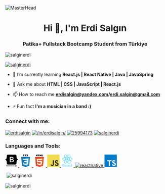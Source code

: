 ![MasterHead](https://studio.uxpincdn.com/studio/wp-content/uploads/2022/02/React-Native-vs-Reactjs.png)
<h1 align="center">Hi 👋, I'm Erdi Salgın</h1>
<h3 align="center">Patika+ Fullstack Bootcamp Student from Türkiye</h3>

<p align="left"> <img src="https://komarev.com/ghpvc/?username=salginerdi&label=Profile%20views&color=0e75b6&style=flat" alt="salginerdi" /> </p>

<p align="left"> <a href="https://github.com/ryo-ma/github-profile-trophy"><img src="https://github-profile-trophy.vercel.app/?username=salginerdi" alt="salginerdi" /></a> </p>

- 🌱 I’m currently learning **React.js | React Native | Java | JavaSpring**

- 💬 Ask me about **HTML | CSS | JavaScript | React.js**

- 📫 How to reach me **erdisalgin@yandex.com/erdi.salgin@gmail.com**

- ⚡ Fun fact **I'm a musician in a band :)**

<h3 align="left">Connect with me:</h3>
<p align="left">
<a href="https://twitter.com/erdisalgin" target="blank"><img align="center" src="https://raw.githubusercontent.com/rahuldkjain/github-profile-readme-generator/master/src/images/icons/Social/twitter.svg" alt="erdisalgin" height="30" width="40" /></a>
<a href="https://linkedin.com/in//in/erdisalgin/" target="blank"><img align="center" src="https://raw.githubusercontent.com/rahuldkjain/github-profile-readme-generator/master/src/images/icons/Social/linked-in-alt.svg" alt="/in/erdisalgin/" height="30" width="40" /></a>
<a href="https://stackoverflow.com/users/25994173" target="blank"><img align="center" src="https://raw.githubusercontent.com/rahuldkjain/github-profile-readme-generator/master/src/images/icons/Social/stack-overflow.svg" alt="25994173" height="30" width="40" /></a>
<a href="https://instagram.com/salginerdi" target="blank"><img align="center" src="https://raw.githubusercontent.com/rahuldkjain/github-profile-readme-generator/master/src/images/icons/Social/instagram.svg" alt="salginerdi" height="30" width="40" /></a>
</p>

<h3 align="left">Languages and Tools:</h3>
<p align="left"> <a href="https://getbootstrap.com" target="_blank" rel="noreferrer"> <img src="https://raw.githubusercontent.com/devicons/devicon/master/icons/bootstrap/bootstrap-plain-wordmark.svg" alt="bootstrap" width="40" height="40"/> </a> <a href="https://www.w3schools.com/css/" target="_blank" rel="noreferrer"> <img src="https://raw.githubusercontent.com/devicons/devicon/master/icons/css3/css3-original-wordmark.svg" alt="css3" width="40" height="40"/> </a> <a href="https://www.w3.org/html/" target="_blank" rel="noreferrer"> <img src="https://raw.githubusercontent.com/devicons/devicon/master/icons/html5/html5-original-wordmark.svg" alt="html5" width="40" height="40"/> </a> <a href="https://developer.mozilla.org/en-US/docs/Web/JavaScript" target="_blank" rel="noreferrer"> <img src="https://raw.githubusercontent.com/devicons/devicon/master/icons/javascript/javascript-original.svg" alt="javascript" width="40" height="40"/> </a> <a href="https://reactjs.org/" target="_blank" rel="noreferrer"> <img src="https://raw.githubusercontent.com/devicons/devicon/master/icons/react/react-original-wordmark.svg" alt="react" width="40" height="40"/> </a> <a href="https://reactnative.dev/" target="_blank" rel="noreferrer"> <img src="https://reactnative.dev/img/header_logo.svg" alt="reactnative" width="40" height="40"/> </a> <a href="https://www.typescriptlang.org/" target="_blank" rel="noreferrer"> <img src="https://raw.githubusercontent.com/devicons/devicon/master/icons/typescript/typescript-original.svg" alt="typescript" width="40" height="40"/> </a> </p>

<p>&nbsp;<img align="center" src="https://github-readme-stats.vercel.app/api?username=salginerdi&show_icons=true&locale=en" alt="salginerdi" /></p>

<p><img align="center" src="https://github-readme-streak-stats.herokuapp.com/?user=salginerdi&" alt="salginerdi" /></p>

